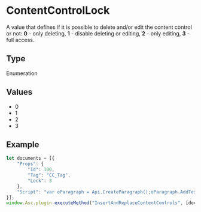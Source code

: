 # ContentControlLock

A value that defines if it is possible to delete and/or edit the content control or not:
**0** - only deleting,
**1** - disable deleting or editing,
**2** - only editing,
**3** - full access.

## Type

Enumeration

## Values

- 0
- 1
- 2
- 3


## Example

```javascript editor-pdf
let documents = [{
    "Props": {
        "Id": 100,
        "Tag": "CC_Tag",
        "Lock": 3
    },
    "Script": "var oParagraph = Api.CreateParagraph();oParagraph.AddText('Hello world!');Api.GetDocument().InsertContent([oParagraph]);"
}];
window.Asc.plugin.executeMethod("InsertAndReplaceContentControls", [documents]);
```
